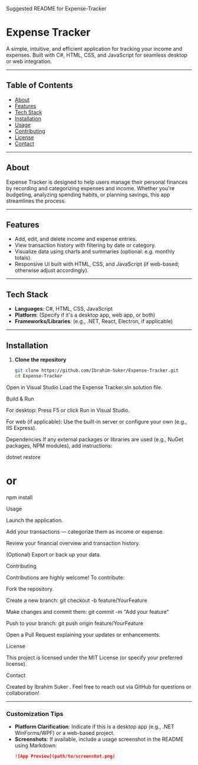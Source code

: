 Suggested README for Expense-Tracker
# Expense Tracker

A simple, intuitive, and efficient application for tracking your income and expenses. Built with C#, HTML, CSS, and JavaScript for seamless desktop or web integration.

---

## Table of Contents

- [About](#about)
- [Features](#features)
- [Tech Stack](#tech-stack)
- [Installation](#installation)
- [Usage](#usage)
- [Contributing](#contributing)
- [License](#license)
- [Contact](#contact)

---

## About

Expense Tracker is designed to help users manage their personal finances by recording and categorizing expenses and income. Whether you're budgeting, analyzing spending habits, or planning savings, this app streamlines the process.

---

## Features

- Add, edit, and delete income and expense entries.
- View transaction history with filtering by date or category.
- Visualize data using charts and summaries (optional: e.g. monthly totals).
- Responsive UI built with HTML, CSS, and JavaScript (if web-based; otherwise adjust accordingly).

---

## Tech Stack

- **Languages**: C#, HTML, CSS, JavaScript  
- **Platform**: (Specify if it's a desktop app, web app, or both)  
- **Frameworks/Libraries**: (e.g., .NET, React, Electron, if applicable)  

---

## Installation

1. **Clone the repository**
   ```bash
   git clone https://github.com/Ibrahim-Suker/Expense-Tracker.git
   cd Expense-Tracker


Open in Visual Studio
Load the Expense Tracker.sln solution file.

Build & Run

For desktop: Press F5 or click Run in Visual Studio.

For web (if applicable): Use the built-in server or configure your own (e.g., IIS Express).

Dependencies
If any external packages or libraries are used (e.g., NuGet packages, NPM modules), add instructions:

dotnet restore
# or
npm install

Usage

Launch the application.

Add your transactions — categorize them as income or expense.

Review your financial overview and transaction history.

(Optional) Export or back up your data.

Contributing

Contributions are highly welcome! To contribute:

Fork the repository.

Create a new branch:
git checkout -b feature/YourFeature

Make changes and commit them:
git commit -m "Add your feature"

Push to your branch:
git push origin feature/YourFeature

Open a Pull Request explaining your updates or enhancements.

License

This project is licensed under the MIT License
 (or specify your preferred license).

Contact

Created by Ibrahim Suker
.
Feel free to reach out via GitHub for questions or collaboration!


---

###  Customization Tips

- **Platform Clarification**: Indicate if this is a desktop app (e.g., .NET WinForms/WPF) or a web-based project.
- **Screenshots**: If available, include a usage screenshot in the README using Markdown:
  ```markdown
  ![App Preview](path/to/screenshot.png)
